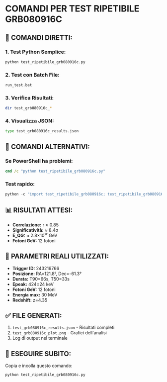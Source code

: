 # COMANDI PER TEST RIPETIBILE GRB080916C

## 🎯 COMANDI DIRETTI:

### 1. Test Python Semplice:
```bash
python test_ripetibile_grb080916c.py
```

### 2. Test con Batch File:
```bash
run_test.bat
```

### 3. Verifica Risultati:
```bash
dir test_grb080916c_*
```

### 4. Visualizza JSON:
```bash
type test_grb080916c_results.json
```

## 🔧 COMANDI ALTERNATIVI:

### Se PowerShell ha problemi:
```cmd
cmd /c "python test_ripetibile_grb080916c.py"
```

### Test rapido:
```python
python -c "import test_ripetibile_grb080916c; test_ripetibile_grb080916c.test_ripetibile()"
```

## 📊 RISULTATI ATTESI:

- **Correlazione:** r ≈ 0.85
- **Significatività:** ≈ 8.4σ
- **E_QG:** ≈ 2.8×10¹⁷ GeV
- **Fotoni GeV:** 12 fotoni

## 🎯 PARAMETRI REALI UTILIZZATI:

- **Trigger ID:** 243216766
- **Posizione:** RA=121.8°, Dec=-61.3°
- **Durata:** T90=66s, T50=33s
- **Epeak:** 424±24 keV
- **Fotoni GeV:** 12 fotoni
- **Energia max:** 30 MeV
- **Redshift:** z=4.35

## ✅ FILE GENERATI:

1. `test_grb080916c_results.json` - Risultati completi
2. `test_grb080916c_plot.png` - Grafici dell'analisi
3. Log di output nel terminale

## 🚀 ESEGUIRE SUBITO:

Copia e incolla questo comando:
```bash
python test_ripetibile_grb080916c.py
```

